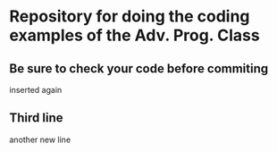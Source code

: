 # Repository for doing the coding examples of the Adv. Prog. Class

## Be sure to check your code before commiting
inserted again

## Third line

another new line
